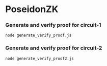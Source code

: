 # PoseidonZK

### Generate and verify proof for circuit-1
```
node generate_verify_proof.js
```
### Generate and verify proof for circuit-2
```
node generate_verify_proof2.js
```
